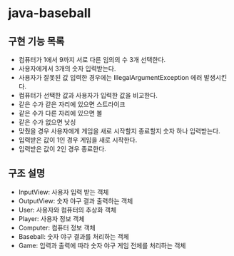 # java-baseball

## 구현 기능 목록
- 컴퓨터가 1에서 9까지 서로 다른 임의의 수 3개 선택한다.
- 사용자에게서 3개의 숫자 입력받는다.
- 사용자가 잘못된 값 입력한 경우에는 IllegalArgumentException 에러 발생시킨다.
- 컴퓨터가 선택한 값과 사용자가 입력한 값을 비교한다.
- 같은 수가 같은 자리에 있으면 스트라이크
- 같은 수가 다른 자리에 있으면 볼
- 같은 수가 없으면 낫싱
- 맞췄을 경우 사용자에게 게임을 새로 시작할지 종료할지 숫자 하나 입력받는다.
- 입력받은 값이 1인 경우 게임을 새로 시작한다.
- 입력받은 값이 2인 경우 종료한다.

## 구조 설명

- InputView: 사용자 입력 받는 객체
- OutputView: 숫자 야구 결과 출력하는 객체
- User: 사용자와 컴퓨터의 추상화 객체
- Player: 사용자 정보 객체
- Computer: 컴퓨터 정보 객체
- Baseball: 숫자 야구 결과를 처리하는 객체
- Game: 입력과 출력에 따라 숫자 야구 게임 전체를 처리하는 객체